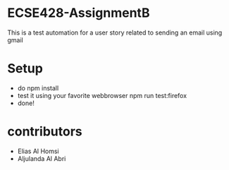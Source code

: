 # ECSE428-AssignmentB
This is a test automation for a user story related to sending an email using gmail

# Setup
- do npm install
- test it using your favorite webbrowser npm run test:firefox
- done!

# contributors
- Elias Al Homsi
- Aljulanda Al Abri